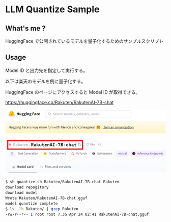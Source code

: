 # LLM Quantize Sample

## What's me ?

HuggingFace で公開されているモデルを量子化するためのサンプルスクリプト

## Usage

Model ID と出力先を指定して実行する。

以下は楽天のモデルを例に量子化する。

HuggingFace のページにアクセスすると Model ID が取得できる。

https://huggingface.co/Rakuten/RakutenAI-7B-chat

![](./images/model_id.png)

```bash
$ sh quantize.sh Rakuten/RakutenAI-7B-chat Rakuten
download repogitory
download model
Wrote Rakuten/RakutenAI-7B-chat.gguf
model quantize complete
$ ls -lh Rakuten/ | grep Rakuten
-rw-r--r-- 1 root root 7.3G Apr 24 02:41 RakutenAI-7B-chat.gguf
```
